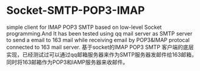 # Socket-SMTP-POP3-IMAP
simple client for IMAP POP3 SMTP  based on  low-level Socket programming.And It has been tested using qq mail server as SMTP server to send a email to 163 mail while receiving email by POP3&IMAP protocal connected to 163 mail server.
基于socket的IMAP POP3 SMTP 客户端的底层实现，已经测试过可以通过qq邮箱服务器来作为SMTP服务器发邮件给163邮箱，同时将163邮箱作为POP3和IAMP服务器来收邮件。

